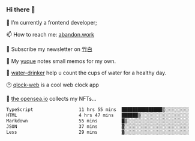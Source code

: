 ### Hi there 👋

<!--
**Alfxjx/Alfxjx** is a ✨ _special_ ✨ repository because its `README.md` (this file) appears on your GitHub profile.

Here are some ideas to get you started:

- 🔭 I’m currently working on ...
- 🌱 I’m currently learning ...
- 👯 I’m looking to collaborate on ...
- 🤔 I’m looking for help with ...
- 💬 Ask me about ...
- 📫 How to reach me: ...
- 😄 Pronouns: ...
- ⚡ Fun fact: ...
-->
🔭  I’m currently a frontend developer;

📫  How to reach me: [abandon.work](https://www.abandon.work/)

🎉  Subscribe my newsletter on [竹白](https://alfxjx.zhubai.love/)

🌱  My [yuque](https://www.yuque.com/alfxjx) notes small memos for my own.

🥤  [water-drinker](https://weldingboys.vercel.app/water) help u count the cups of water for a healthy day.

🕑  [qlock-web](https://qlock-web.vercel.app) is a cool web clock app

🌊  [the opensea.io](https://opensea.io/assets/0x495f947276749ce646f68ac8c248420045cb7b5e/29433830147332339639115006737701029562687338063458078299874716625823015632897) collects my NFTs...

<!--START_SECTION:waka-->

```txt
TypeScript                 11 hrs 55 mins  ███████████████▒░░░░░░░░░   61.59 %
HTML                       4 hrs 47 mins   ██████▒░░░░░░░░░░░░░░░░░░   24.72 %
Markdown                   55 mins         █▒░░░░░░░░░░░░░░░░░░░░░░░   04.80 %
JSON                       37 mins         ▓░░░░░░░░░░░░░░░░░░░░░░░░   03.23 %
Less                       29 mins         ▓░░░░░░░░░░░░░░░░░░░░░░░░   02.58 %
```

<!--END_SECTION:waka-->

